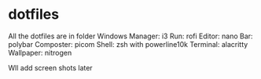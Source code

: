 # dotfiles
All the dotfiles are in folder 
Windows Manager: i3
Run: rofi
Editor: nano
Bar: polybar
Composter: picom
Shell: zsh with powerline10k
Terminal: alacritty
Wallpaper: nitrogen

Wll add screen shots later
